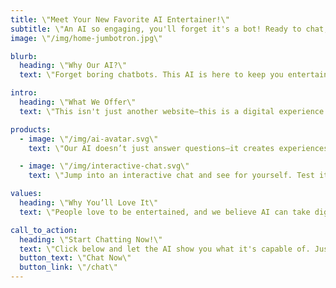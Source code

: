 ```yaml
---
title: \"Meet Your New Favorite AI Entertainer!\"
subtitle: \"An AI so engaging, you'll forget it's a bot! Ready to chat, joke, and entertain?\"
image: \"/img/home-jumbotron.jpg\"

blurb:
  heading: \"Why Our AI?\"
  text: \"Forget boring chatbots. This AI is here to keep you entertained! Whether you're looking for laughs, deep convos, or even some unexpected surprises, our AI does it all. Think of it as your personal digital entertainer, available 24/7!\"

intro:
  heading: \"What We Offer\"
  text: \"This isn't just another website—this is a digital experience! Our AI is designed to interact dynamically, adapt to conversations, and keep things fun, engaging, and unpredictable. No scripts, just pure AI-powered entertainment.\"

products:
  - image: \"/img/ai-avatar.svg\"
    text: \"Our AI doesn’t just answer questions—it creates experiences. Whether you need a virtual companion, a game partner, or someone to challenge your thoughts, it's got you covered!\"

  - image: \"/img/interactive-chat.svg\"
    text: \"Jump into an interactive chat and see for yourself. Test its wit, explore different moods, and let it surprise you. Ready for a new kind of conversation?\"

values:
  heading: \"Why You’ll Love It\"
  text: \"People love to be entertained, and we believe AI can take digital entertainment to the next level. No more static content—our AI evolves, learns, and responds dynamically. Every visit is a new experience!\"

call_to_action:
  heading: \"Start Chatting Now!\"
  text: \"Click below and let the AI show you what it's capable of. Just one conversation, and you’ll be hooked!\"
  button_text: \"Chat Now\"
  button_link: \"/chat\"
---
```

